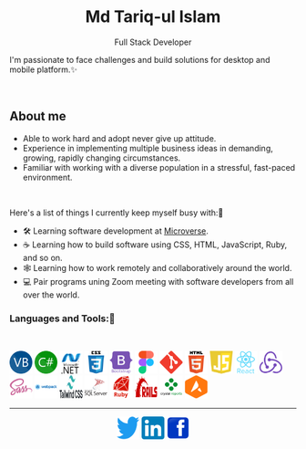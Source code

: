 <h1 align="center">Md Tariq-ul Islam</h1>
<p align="center">Full Stack Developer</p>

I'm passionate to face challenges and build solutions for desktop and mobile platform.✨

</br>

## About me
- Able to work hard and adopt never give up attitude.
- Experience in implementing multiple business ideas in demanding, growing, rapidly changing circumstances.
- Familiar with working with a diverse population in a stressful, fast-paced environment.

</br>

Here's a list of things I currently keep myself busy with:👏
- 🛠 Learning software development at [Microverse](https://www.microverse.org/?gclid=CjwKCAiAheacBhB8EiwAItVO257egk_saZ6PFckqnaXy0WbCa9AxUGdXwRfjNsJLvrjyxINbJWkEkBoCcqcQAvD_BwE).
- ☕ Learning how to build software using CSS, HTML, JavaScript, Ruby, and so on.
- 🕸 Learning how to work remotely and collaboratively around the world.
- 💻 Pair programs uning Zoom meeting with software developers from all over the world.


<h3 align="left">Languages and Tools:🌳</h3>
<br/>
<p align="left">
  <a href="#"><img src="./languages/VB.NET_Logo.svg" alt="VB.Net" width="40" height="40"/></a>
  <a href="#"><img src="./languages/C_Sharp_wordmark.svg" alt="C#.Net" width="40" height="40"/></a>
  <a href="#"><img src="./tools/netframework-1.svg" alt=".Net Framework" width="40" height="40"/></a>
  <a href="#"><img src="./languages/css3-original-wordmark.svg" alt="css3" width="40" height="40"/></a>
  <a href="#"><img src="./tools/bootstrap-plain-wordmark.svg" alt="bootstrap" width="40" height="40"/></a>
  <a href="#"><img src="./tools/figma-icon.svg" alt="figma" width="40" height="40"/></a>
  <a href="#"><img src="./tools/git-scm-icon.svg" alt="git" width="40" height="40"/></a>
  <a href="#"><img src="./languages/html5-original-wordmark.svg" alt="html5" width="40" height="40"/></a>
  <a href="#"><img src="./languages/javascript-1.svg" alt="javascript" width="40" height="40"/></a>
  <a href="#"><img src="./tools/react-original-wordmark.svg" alt="react" width="40" height="40"/></a>
  <a href="#"><img src="./tools/redux-original.svg" alt="redux" width="40" height="40"/></a>
  <a href="#"><img src="./tools/sass-original.svg" alt="sass" width="40" height="40"/></a>
  <a href="#"><img src="./tools/webpack-original-wordmark.svg" alt="webpack" width="40" height="40"/></a>
  <a href="#"><img src="./tools/Tailwind_CSS_Logo.svg" alt="Tailwind" width="40" height="40"/></a>
  <a href="#"><img src="./languages/microsoft-sql-server-logo-svgrepo-com.svg" alt="MS SQL" width="40" height="40"/></a>
  <a href="#"><img src="./languages/Devicon-ruby-plain-wordmark.svg" alt="Ruby" width="40" height="40"/></a>
  <a href="#"><img src="./tools/Ruby_On_Rails_Logo.svg" alt="Ruby on rails" width="40" height="40"/></a>
  <a href="#"><img src="./tools/crystal-reports-logo.png" alt="Crystal Reports" width="40" height="40"/></a>
  <a href="#"><img src="./tools/ActiveReports-Logo.png" alt="Active Reports" width="40" height="40"/></a>
</p>


<!--<h3 align="left">Keep in touch:</h3>-->
<hr>
<section align="center">
<a href="https://twitter.com/" alt="Twitter"><img src="./social/Twitter-logo.png" width="40" height="40"></a>
<a href="https://www.linkedin.com/in/" alt="Linkedin"><img src="./social/LinkedIn_icon.png" width="40" height="40"></a>
<a href="https://www.facebook.com/" alt="Facebook"><img src="./social/Facebook_icon.svg" width="40" height="40"></a>
  </section>
